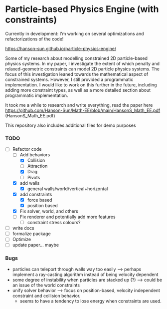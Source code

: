 # Particle-based Physics Engine (with constraints)

Currently in development: I'm working on several optimizations and refactorizations of the code!

https://hanson-sun.github.io/particle-physics-engine/

Some of my research about modelling constrained 2D particle-based physics systems. In my paper, I investigate the extent of which penalty and relaxed-geometric constraints can model 2D particle physics systems. The focus of this investigation leaned towards the mathematical aspect of constrained systems. However, I still provided a programmatic implementation. I would like to work on this further in the future, including adding more constraint types, as well as a more detailed section about programmatic implementation.

It took me a while to research and write everything, read the paper here https://github.com/Hanson-Sun/Math-EE/blob/main/HansonS_Math_EE.pdf (HansonS_Math_EE.pdf)

This repository also includes additional files for demo purposes


### TODO
- [ ] Refactor code
  - [ ] Add behaviors
    - [x] Collision 
    - [ ] Attraction
    - [x] Drag
    - [ ] Pivots
  - [x] add walls
    - [x] general walls/world/vertical+horizontal
  - [x] add constraints
    - [x] force based
    - [x] position based
  - [x] Fix solver, world, and others
  - [ ] Fix renderer and potentially add more features
    - [ ] constraint stress colours? 
- [ ] write docs
- [ ] formalize package
- [ ] Optimize
- [ ] update paper... maybe

### Bugs
- particles can teleport through walls way too easily --> perhaps implement a ray-casting algorithm instead of being velocity dependent
- some degree of instability when particles are stacked up (?) --> could be an issue of the world constraints
- unify solver behavior --> focus on position-based, velocity independent constraint and collision behavior.
  - seems to have a tendency to lose energy when constraints are used.